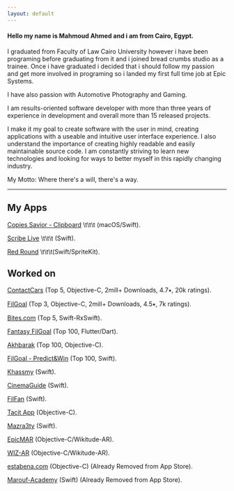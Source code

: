 ```yaml
---
layout: default
---
```

#### Hello my name is Mahmoud Ahmed and i am from Cairo, Egypt.

I graduated from Faculty of Law Cairo University however i have been programing before graduating from it and i joined bread crumbs studio as a trainee. Once i have graduated i decided that i should follow my passion and get more involved in programing so i landed my first full time job at Epic Systems.

I have also passion with Automotive Photography and Gaming.

I am results-oriented software developer with more than three years of experience in development and overall more than 15 released projects. 

I make it my goal to create software with the user in mind, creating applications with a useable and intuitive user interface experience. I also understand the importance of creating highly readable and easily maintainable source code. I am constantly striving to learn new technologies and looking for ways to better myself in this rapidly changing industry.

My Motto: Where there's a will, there's a way.

---

## My Apps

[Copies Savior - Clipboard](https://apps.apple.com/app/copies-savior-clipboard/id1369631336) \t\t\t (macOS/Swift).

[Scribe Live](https://itunes.apple.com/us/app/scribe-live/id1357806920?ls=1&mt=8) \t\t\t (Swift).

[Red Round](https://itunes.apple.com/us/app/red-round/id1358798081?ls=1&mt=8) \t\t\t(Swift/SpriteKit).


## Worked on

[ContactCars](https://itunes.apple.com/eg/app/contactcars/id390158823?mt=8) (Top 5, Objective-C, 2mill+ Downloads, 4.7⭑, 20k ratings).

[FilGoal](https://itunes.apple.com/eg/app/filgoal/id497717534?mt=8) (Top 3, Objective-C, 2mill+ Downloads, 4.5⭑, 7k ratings).

[Bites.com](https://apps.apple.com/us/app/bites-com/id1483688069) (Top 5, Swift-RxSwift).

[Fantasy FilGoal](https://apps.apple.com/us/app/fantasy-filgoal/id1482904075) (Top 100, Flutter/Dart).

[Akhbarak](https://apps.apple.com/eg/app/akhbarak/id485345639)  (Top 100, Objective-C).

[FilGoal - Predict&Win](https://itunes.apple.com/eg/app/filgoal-predict-win/id1382557696?mt=8)  (Top 100, Swift).

[Khassmy](https://apps.apple.com/us/app/khassmy-%D8%AE%D8%B5%D9%85%D9%8A/id1227736017) (Swift).

[CinemaGuide](https://apps.apple.com/eg/app/cinema-guide/id525313547) (Swift).

[FilFan](https://apps.apple.com/us/app/filfan/id994143148) (Swift).

[Tacit App](https://itunes.apple.com/us/app/tacit-app/id1192355161?mt=8)  (Objective-C).

[Mazra3ty](https://itunes.apple.com/eg/app/mazra3ty/id1126704075?mt=8) (Swift).

[EpicMAR](https://itunes.apple.com/eg/app/epic-mar/id535122470?mt=8)  (Objective-C/Wikitude-AR).
 
[WIZ-AR](https://itunes.apple.com/eg/app/wiz-ar/id1227741789?mt=8)  (Objective-C/Wikitude-AR).

[estabena.com](https://itunes.apple.com/eg/app/estabena-com/id966821980?mt=8)  (Objective-C) (Already Removed from App Store).

[Marouf-Academy](https://itunes.apple.com/eg/app/marouf-academy/id1074632038?mt=8)  (Swift) (Already Removed from App Store).
